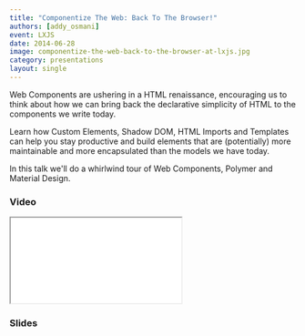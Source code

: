 ```yaml
---
title: "Componentize The Web: Back To The Browser!"
authors: [addy_osmani]
event: LXJS
date: 2014-06-28
image: componentize-the-web-back-to-the-browser-at-lxjs.jpg
category: presentations
layout: single
---
```


Web Components are ushering in a HTML renaissance, encouraging us to think about
how we can bring back the declarative simplicity of HTML to the components we
write today.

<!-- Excerpt -->

Learn how Custom Elements, Shadow DOM, HTML Imports and Templates
can help you stay productive and build elements that are (potentially) more
maintainable and more encapsulated than the models we have today.

In this talk we'll do a whirlwind tour of Web Components, Polymer and Material Design.

### Video

<div class="iframe-wrap">
    <iframe src="//www.youtube.com/embed/GOPXVLxp9Nc" itemprop="video"></iframe>
</div>

### Slides

<script async class="speakerdeck-embed" data-id="3d369820e26e01312bd84edea5a75f20" data-ratio="1.6" src="//speakerdeck.com/assets/embed.js"></script>
